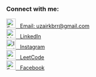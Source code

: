 <h3 align="left">Connect with me:</h3>
<ul align="left" style="list-style: none; padding-left: 0;">
  <li>
    <a href="mailto:uzairkbrr@gmail.com" target="blank">
      <img src="https://raw.githubusercontent.com/gauravghongde/social-icons/master/SVG/White/Email_white.svg" alt="Email" height="25" />
      &nbsp; Email: uzairkbrr@gmail.com
    </a>
  </li>
  <li>
    <a href="https://linkedin.com/in/uzairkbrr" target="blank">
      <img src="https://raw.githubusercontent.com/rahuldkjain/github-profile-readme-generator/master/src/images/icons/Social/linked-in-alt.svg" alt="LinkedIn" height="25" />
      &nbsp; LinkedIn
    </a>
  </li>
  <li>
    <a href="https://instagram.com/uzairkbrr" target="blank">
      <img src="https://raw.githubusercontent.com/rahuldkjain/github-profile-readme-generator/master/src/images/icons/Social/instagram.svg" alt="Instagram" height="25" />
      &nbsp; Instagram
    </a>
  </li>
  <li>
    <a href="https://leetcode.com/uzairkbrr" target="blank">
      <img src="https://upload.wikimedia.org/wikipedia/commons/1/19/LeetCode_logo_black.png" alt="LeetCode" height="25" />
      &nbsp; LeetCode
    </a>
  </li>
  <li>
    <a href="https://facebook.com/uzairkbrr" target="blank">
      <img src="https://raw.githubusercontent.com/rahuldkjain/github-profile-readme-generator/master/src/images/icons/Social/facebook.svg" alt="Facebook" height="25" />
      &nbsp; Facebook
    </a>
  </li>
</ul>
